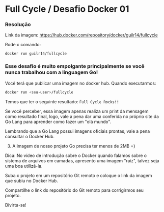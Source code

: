 # Full Cycle / Desafio Docker 01

### Resolução

Link da imagem: https://hub.docker.com/repository/docker/guilr14/fullcycle

Rode o comando:

```sh
docker run guilr14/fullcycle
```

### Esse desafio é muito empolgante principalmente se você nunca trabalhou com a linguagem Go!

Você terá que publicar uma imagem no docker hub. Quando executarmos:

```sh
docker run <seu-user>/fullcycle
```

Temos que ter o seguinte resultado: `Full Cycle Rocks!!`

Se você perceber, essa imagem apenas realiza um print da mensagem como resultado final, logo, vale a pena dar uma conferida no próprio site da Go Lang para aprender como fazer um "olá mundo".

Lembrando que a Go Lang possui imagens oficiais prontas, vale a pena consultar o Docker Hub.

3) A imagem de nosso projeto Go precisa ter menos de 2MB =)

Dica: No vídeo de introdução sobre o Docker quando falamos sobre o sistema de arquivos em camadas, apresento uma imagem "raiz", talvez seja uma boa utilizá-la.

Suba o projeto em um repositório Git remoto e coloque o link da imagem que subiu no Docker Hub.

Compartilhe o link do repositório do Git remoto para corrigirmos seu projeto.

Divirta-se!

